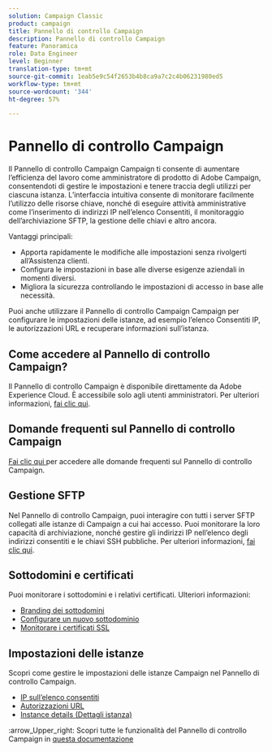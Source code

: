 ```yaml
---
solution: Campaign Classic
product: campaign
title: Pannello di controllo Campaign
description: Pannello di controllo Campaign
feature: Panoramica
role: Data Engineer
level: Beginner
translation-type: tm+mt
source-git-commit: 1eab5e9c54f2653b4b8ca9a7c2c4b06231980ed5
workflow-type: tm+mt
source-wordcount: '344'
ht-degree: 57%

---
```


# Pannello di controllo Campaign

Il Pannello di controllo Campaign Campaign ti consente di aumentare l’efficienza del lavoro come amministratore di prodotto di Adobe Campaign, consentendoti di gestire le impostazioni e tenere traccia degli utilizzi per ciascuna istanza. L’interfaccia intuitiva consente di monitorare facilmente l’utilizzo delle risorse chiave, nonché di eseguire attività amministrative come l’inserimento di indirizzi IP nell’elenco Consentiti, il monitoraggio dell’archiviazione SFTP, la gestione delle chiavi e altro ancora.

Vantaggi principali:

* Apporta rapidamente le modifiche alle impostazioni senza rivolgerti all’Assistenza clienti.
* Configura le impostazioni in base alle diverse esigenze aziendali in momenti diversi.
* Migliora la sicurezza controllando le impostazioni di accesso in base alle necessità.

Puoi anche utilizzare il Pannello di controllo Campaign Campaign per configurare le impostazioni delle istanze, ad esempio l’elenco Consentiti IP, le autorizzazioni URL e recuperare informazioni sull’istanza.

## Come accedere al Pannello di controllo Campaign?

Il Pannello di controllo Campaign è disponibile direttamente da Adobe Experience Cloud. È accessibile solo agli utenti amministratori. Per ulteriori informazioni, [fai clic qui](https://docs.adobe.com/content/hecontrol-panel/using/discover-control-panel/accessing-control-panel.html).

## Domande frequenti sul Pannello di controllo Campaign

[Fai clic qui ](https://docs.adobe.com/content/hecontrol-panel/using/faq.html) per accedere alle domande frequenti sul Pannello di controllo Campaign.

## Gestione SFTP

Nel Pannello di controllo Campaign, puoi interagire con tutti i server SFTP collegati alle istanze di Campaign a cui hai accesso. Puoi monitorare la loro capacità di archiviazione, nonché gestire gli indirizzi IP nell’elenco degli indirizzi consentiti e le chiavi SSH pubbliche. Per ulteriori informazioni, [fai clic qui](https://docs.adobe.com/content/hecontrol-panel/using/sftp-management/about-sftp-management.html).

## Sottodomini e certificati

Puoi monitorare i sottodomini e i relativi certificati. Ulteriori informazioni:
* [Branding dei sottodomini](https://docs.adobe.com/content/hecontrol-panel/using/subdomains-and-certificates/subdomains-branding.html)
* [Configurare un nuovo sottodominio](https://docs.adobe.com/content/hecontrol-panel/using/subdomains-and-certificates/setting-up-new-subdomain.html)
* [Monitorare i certificati SSL](https://docs.adobe.com/content/hecontrol-panel/using/subdomains-and-certificates/renewing-subdomain-certificate.html)

## Impostazioni delle istanze

Scopri come gestire le impostazioni delle istanze Campaign nel Pannello di controllo Campaign.
* [IP sull’elenco consentiti](https://docs.adobe.com/content/hecontrol-panel/using/instances-settings/ip-whitelisting-instance-access.html)
* [Autorizzazioni URL](https://docs.adobe.com/content/hecontrol-panel/using/instances-settings/url-permissions.html)
* [Instance details (Dettagli istanza)](https://docs.adobe.com/content/hecontrol-panel/using/instances-settings/instance-details.html)

:arrow_Upper_right: Scopri tutte le funzionalità del Pannello di controllo Campaign in [questa documentazione](https://experienceleague.adobe.com/docs/control-panel/using/control-panel-home.html?lang=it)
